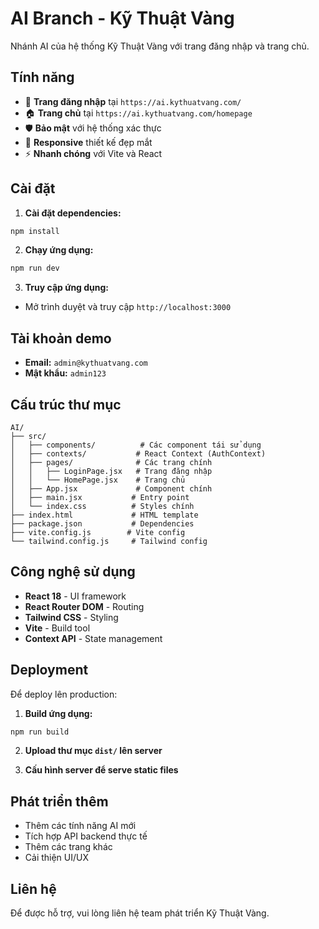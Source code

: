 # AI Branch - Kỹ Thuật Vàng

Nhánh AI của hệ thống Kỹ Thuật Vàng với trang đăng nhập và trang chủ.

## Tính năng

- 🔐 **Trang đăng nhập** tại `https://ai.kythuatvang.com/`
- 🏠 **Trang chủ** tại `https://ai.kythuatvang.com/homepage`
- 🛡️ **Bảo mật** với hệ thống xác thực
- 📱 **Responsive** thiết kế đẹp mắt
- ⚡ **Nhanh chóng** với Vite và React

## Cài đặt

1. **Cài đặt dependencies:**
```bash
npm install
```

2. **Chạy ứng dụng:**
```bash
npm run dev
```

3. **Truy cập ứng dụng:**
- Mở trình duyệt và truy cập `http://localhost:3000`

## Tài khoản demo

- **Email:** `admin@kythuatvang.com`
- **Mật khẩu:** `admin123`

## Cấu trúc thư mục

```
AI/
├── src/
│   ├── components/          # Các component tái sử dụng
│   ├── contexts/           # React Context (AuthContext)
│   ├── pages/              # Các trang chính
│   │   ├── LoginPage.jsx   # Trang đăng nhập
│   │   └── HomePage.jsx    # Trang chủ
│   ├── App.jsx             # Component chính
│   ├── main.jsx           # Entry point
│   └── index.css          # Styles chính
├── index.html             # HTML template
├── package.json           # Dependencies
├── vite.config.js        # Vite config
└── tailwind.config.js     # Tailwind config
```

## Công nghệ sử dụng

- **React 18** - UI framework
- **React Router DOM** - Routing
- **Tailwind CSS** - Styling
- **Vite** - Build tool
- **Context API** - State management

## Deployment

Để deploy lên production:

1. **Build ứng dụng:**
```bash
npm run build
```

2. **Upload thư mục `dist/` lên server**

3. **Cấu hình server để serve static files**

## Phát triển thêm

- Thêm các tính năng AI mới
- Tích hợp API backend thực tế
- Thêm các trang khác
- Cải thiện UI/UX

## Liên hệ

Để được hỗ trợ, vui lòng liên hệ team phát triển Kỹ Thuật Vàng.
